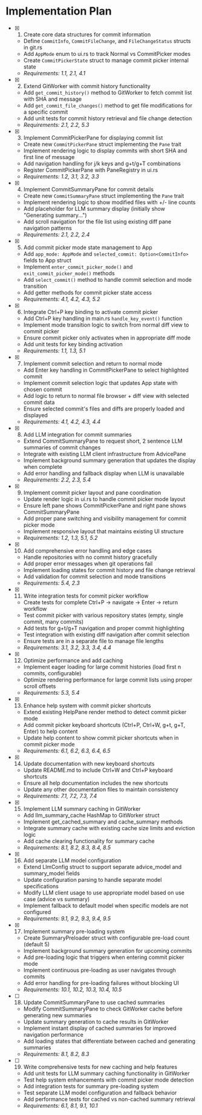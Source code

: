 # Implementation Plan

- [x] 1. Create core data structures for commit information
  - Define `CommitInfo`, `CommitFileChange`, and `FileChangeStatus` structs in git.rs
  - Add `AppMode` enum to ui.rs to track Normal vs CommitPicker modes
  - Create `CommitPickerState` struct to manage commit picker internal state
  - _Requirements: 1.1, 2.1, 4.1_

- [x] 2. Extend GitWorker with commit history functionality
  - Add `get_commit_history()` method to GitWorker to fetch commit list with SHA and message
  - Add `get_commit_file_changes()` method to get file modifications for a specific commit
  - Add unit tests for commit history retrieval and file change detection
  - _Requirements: 2.1, 2.2, 5.3_

- [x] 3. Implement CommitPickerPane for displaying commit list
  - Create new `CommitPickerPane` struct implementing the `Pane` trait
  - Implement rendering logic to display commits with short SHA and first line of message
  - Add navigation handling for j/k keys and g+t/g+T combinations
  - Register CommitPickerPane with PaneRegistry in ui.rs
  - _Requirements: 1.2, 3.1, 3.2, 3.3_

- [x] 4. Implement CommitSummaryPane for commit details
  - Create new `CommitSummaryPane` struct implementing the `Pane` trait
  - Implement rendering logic to show modified files with +/- line counts
  - Add placeholder for LLM summary display (initially show "Generating summary...")
  - Add scroll navigation for the file list using existing diff pane navigation patterns
  - _Requirements: 2.1, 2.2, 2.4_

- [x] 5. Add commit picker mode state management to App
  - Add `app_mode: AppMode` and `selected_commit: Option<CommitInfo>` fields to App struct
  - Implement `enter_commit_picker_mode()` and `exit_commit_picker_mode()` methods
  - Add `select_commit()` method to handle commit selection and mode transition
  - Add getter methods for commit picker state access
  - _Requirements: 4.1, 4.2, 4.3, 5.2_

- [x] 6. Integrate Ctrl+P key binding to activate commit picker
  - Add Ctrl+P key handling in main.rs `handle_key_event()` function
  - Implement mode transition logic to switch from normal diff view to commit picker
  - Ensure commit picker only activates when in appropriate diff mode
  - Add unit tests for key binding activation
  - _Requirements: 1.1, 1.3, 5.1_

- [x] 7. Implement commit selection and return to normal mode
  - Add Enter key handling in CommitPickerPane to select highlighted commit
  - Implement commit selection logic that updates App state with chosen commit
  - Add logic to return to normal file browser + diff view with selected commit data
  - Ensure selected commit's files and diffs are properly loaded and displayed
  - _Requirements: 4.1, 4.2, 4.3, 4.4_

- [x] 8. Add LLM integration for commit summaries
  - Extend CommitSummaryPane to request short, 2 sentence LLM summaries of commit changes
  - Integrate with existing LLM client infrastructure from AdvicePane
  - Implement background summary generation that updates the display when complete
  - Add error handling and fallback display when LLM is unavailable
  - _Requirements: 2.2, 2.3, 5.4_

- [x] 9. Implement commit picker layout and pane coordination
  - Update render logic in ui.rs to handle commit picker mode layout
  - Ensure left pane shows CommitPickerPane and right pane shows CommitSummaryPane
  - Add proper pane switching and visibility management for commit picker mode
  - Implement responsive layout that maintains existing UI structure
  - _Requirements: 1.2, 1.3, 5.1, 5.2_

- [x] 10. Add comprehensive error handling and edge cases
  - Handle repositories with no commit history gracefully
  - Add proper error messages when git operations fail
  - Implement loading states for commit history and file change retrieval
  - Add validation for commit selection and mode transitions
  - _Requirements: 5.4, 2.3_

- [x] 11. Write integration tests for commit picker workflow
  - Create tests for complete Ctrl+P -> navigate -> Enter -> return workflow
  - Test commit picker with various repository states (empty, single commit, many commits)
  - Add tests for g+t/g+T navigation and proper commit highlighting
  - Test integration with existing diff navigation after commit selection
  - Ensure tests are in a separate file to manage file lengths
  - _Requirements: 3.1, 3.2, 3.3, 3.4, 4.4_

- [x] 12. Optimize performance and add caching
  - Implement eager loading for large commit histories (load first n commits, configurable)
  - Optimize rendering performance for large commit lists using proper scroll offsets
  - _Requirements: 5.3, 5.4_

- [x] 13. Enhance help system with commit picker shortcuts
  - Extend existing HelpPane render method to detect commit picker mode
  - Add commit picker keyboard shortcuts (Ctrl+P, Ctrl+W, g+t, g+T, Enter) to help content
  - Update help content to show commit picker shortcuts when in commit picker mode
  - _Requirements: 6.1, 6.2, 6.3, 6.4, 6.5_

- [x] 14. Update documentation with new keyboard shortcuts
  - Update README.md to include Ctrl+W and Ctrl+P keyboard shortcuts
  - Ensure all help documentation includes the new shortcuts
  - Update any other documentation files to maintain consistency
  - _Requirements: 7.1, 7.2, 7.3, 7.4_

- [x] 15. Implement LLM summary caching in GitWorker
  - Add llm_summary_cache HashMap to GitWorker struct
  - Implement get_cached_summary and cache_summary methods
  - Integrate summary cache with existing cache size limits and eviction logic
  - Add cache clearing functionality for summary cache
  - _Requirements: 8.1, 8.2, 8.3, 8.4, 8.5_

- [x] 16. Add separate LLM model configuration
  - Extend LlmConfig struct to support separate advice_model and summary_model fields
  - Update configuration parsing to handle separate model specifications
  - Modify LLM client usage to use appropriate model based on use case (advice vs summary)
  - Implement fallback to default model when specific models are not configured
  - _Requirements: 9.1, 9.2, 9.3, 9.4, 9.5_

- [x] 17. Implement summary pre-loading system
  - Create SummaryPreloader struct with configurable pre-load count (default 5)
  - Implement background summary generation for upcoming commits
  - Add pre-loading logic that triggers when entering commit picker mode
  - Implement continuous pre-loading as user navigates through commits
  - Add error handling for pre-loading failures without blocking UI
  - _Requirements: 10.1, 10.2, 10.3, 10.4, 10.5_

- [ ] 18. Update CommitSummaryPane to use cached summaries
  - Modify CommitSummaryPane to check GitWorker cache before generating new summaries
  - Update summary generation to cache results in GitWorker
  - Implement instant display of cached summaries for improved navigation performance
  - Add loading states that differentiate between cached and generating summaries
  - _Requirements: 8.1, 8.2, 8.3_

- [ ] 19. Write comprehensive tests for new caching and help features
  - Add unit tests for LLM summary caching functionality in GitWorker
  - Test help system enhancements with commit picker mode detection
  - Add integration tests for summary pre-loading system
  - Test separate LLM model configuration and fallback behavior
  - Add performance tests for cached vs non-cached summary retrieval
  - _Requirements: 6.1, 8.1, 9.1, 10.1_